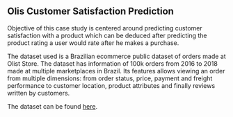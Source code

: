 ## Olis Customer Satisfaction Prediction
Objective of this case study is centered around predicting customer satisfaction with a product which can be deduced after predicting the product rating a user would rate after he makes a purchase.

The dataset used is a Brazilian ecommerce public dataset of orders made at Olist Store. The dataset has information of 100k orders from 2016 to 2018 made at multiple marketplaces in Brazil. Its features allows viewing an order from multiple dimensions: from order status, price, payment and freight performance to customer location, product attributes and finally reviews written by customers.

The dataset can be found [here](https://www.kaggle.com/datasets/olistbr/brazilian-ecommerce).
